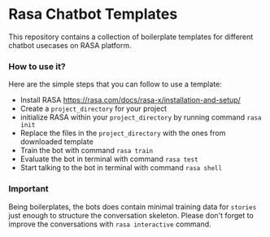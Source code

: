 # Rasa Chatbot Templates

This repository contains a collection of boilerplate templates for different chatbot usecases on RASA platform.

### How to use it?
Here are the simple steps that you can follow to use a template:
* Install RASA https://rasa.com/docs/rasa-x/installation-and-setup/ 
* Create a `project_directory` for your project
* initialize RASA within your `project_directory` by running command `rasa init` 
* Replace the files in the `project_directory` with the ones from downloaded template
* Train the bot with command `rasa train`
* Evaluate the bot in terminal with command `rasa test`
* Start talking to the bot in terminal with command `rasa shell` 

### Important
Being boilerplates, the bots does contain minimal training data for `stories` just enough to structure the conversation skeleton. Please don't forget to improve the conversations with `rasa interactive` command.
